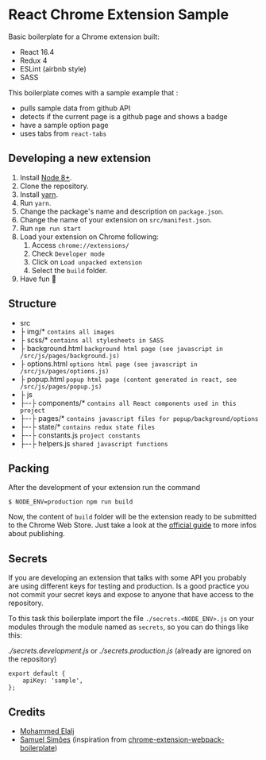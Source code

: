 # React Chrome Extension Sample

Basic boilerplate for a Chrome extension built:
 - React 16.4
 - Redux 4
 - ESLint (airbnb style)
 - SASS

This boilerplate comes with a sample example that :
 - pulls sample data from github API
 - detects if the current page is a github page and shows a badge
 - have a sample option page
 - uses tabs from `react-tabs`

## Developing a new extension
1. Install [Node 8+](https://nodejs.org).
2. Clone the repository.
3. Install [yarn](https://yarnpkg.com/lang/en/docs/install/).
4. Run `yarn`.
5. Change the package's name and description on `package.json`.
6. Change the name of your extension on `src/manifest.json`.
7. Run `npm run start`
8. Load your extension on Chrome following:
    1. Access `chrome://extensions/`
    2. Check `Developer mode`
    3. Click on `Load unpacked extension`
    4. Select the `build` folder.
9. Have fun 🚀

## Structure
- src
- ├ img/* `contains all images`
- ├ scss/* `contains all stylesheets in SASS`
- ├ background.html `background html page (see javascript in /src/js/pages/background.js)`
- ├ options.html `options html page (see javascript in /src/js/pages/options.js)`
- ├ popup.html `popup html page (content generated in react, see /src/js/pages/popup.js)`
- ├ js
- ├--├ components/* `contains all React components used in this project`
- ├--├ pages/* `contains javascript files for popup/background/options`
- ├--├ state/* `contains redux state files`
- ├--├ constants.js `project constants`
- ├--├ helpers.js `shared javascript functions`

## Packing
After the development of your extension run the command

```
$ NODE_ENV=production npm run build
```
Now, the content of `build` folder will be the extension ready to be submitted to the Chrome Web Store. Just take a look at the [official guide](https://developer.chrome.com/webstore/publish) to more infos about publishing.

## Secrets
If you are developing an extension that talks with some API you probably are using different keys for testing and production. Is a good practice you not commit your secret keys and expose to anyone that have access to the repository.

To this task this boilerplate import the file `./secrets.<NODE_ENV>.js` on your modules through the module named as `secrets`, so you can do things like this:

_./secrets.development.js_ or _./secrets.production.js_ (already are ignored on the repository)
```
export default {
    apiKey: 'sample',
};
```

## Credits
- [Mohammed Elalj](https://www.tonoid.com)
- [Samuel Simões](https://www.github.com/samuelsimoes) (inspiration from [chrome-extension-webpack-boilerplate](https://github.com/samuelsimoes/chrome-extension-webpack-boilerplate))